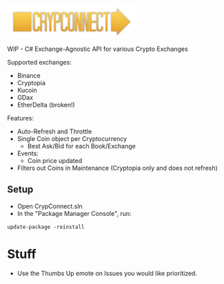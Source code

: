 <img src="Logo.png" width=300px  />


WIP - C# Exchange-Agnostic API for various Crypto Exchanges

Supported exchanges:

 - Binance
 - Cryptopia
 - Kucoin
 - GDax
 - EtherDelta (broken!)

Features:

 - Auto-Refresh and Throttle
 - Single Coin object per Cryptocurrency
   - Best Ask/Bid for each Book/Exchange
 - Events:
   - Coin price updated
 - Filters out Coins in Maintenance (Cryptopia only and does not refresh)

## Setup

 - Open CrypConnect.sln
 - In the "Package Manager Console", run:

```
update-package -reinstall
```



# Stuff

 - Use the Thumbs Up emote on Issues you would like prioritized.
 